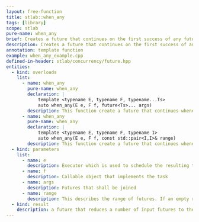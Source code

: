 ```yaml
---
layout: free-function
title: stlab::when_any
tags: [library]
scope: stlab
pure-name: when_any
brief: Creates a future that continues on the first success of any futures passed
description: Creates a future that continues on the first success of any futures passed. The results of all passed futures must be convertable to the first parameter of the continuing function. The function must accept the a second parameter of std::size_t. It will receive the index of the future that succeeded first.
annotation: template function
example: when_any_example.cpp
defined-in-header: stlab/concurrency/future.hpp
entities:
  - kind: overloads
    list:
      - name: when_any
        pure-name: when_any
        declaration: |
            template <typename E, typename F, typename...Ts>
            auto when_any(E e, F f, future<Ts>... args)
        description: This function create a future that continues whenever the first future of the passed arguments `args` succeeds.
      - name: when_any
        pure-name: when_any
        declaration: |
            template <typename E, typename F, typename I> 
            auto when_any(E e, F f, const std::pair<I,I>& range)
        description: This function create a future that continues whenever the first future within the range succeeds
  - kind: parameters
    list:
      - name: e
        description: Executor which is used to schedule the resulting task
      - name: f
        description: Callable object that implements the task
      - name: args
        description: Futures that shall be joined
      - name: range
        description: This describes the range of futures. If an empty range is provided then a stlab::future_exception with code stlab::future_errc::broken_promise is thrown.
  - kind: result
    description: a future that reduces a number of input futures to the first that successds and passes it to the associated function object
---
```

